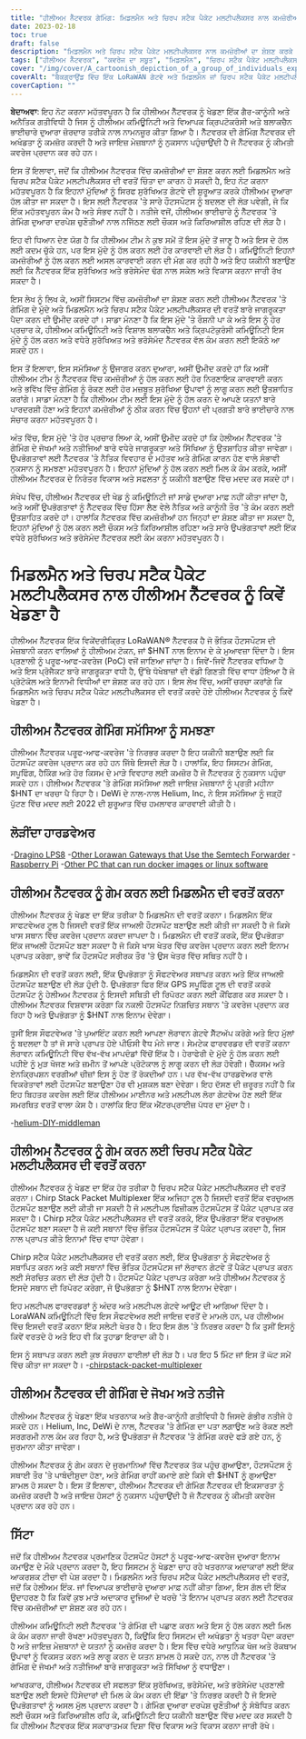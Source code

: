 ```yaml
---
title: "ਹੀਲੀਅਮ ਨੈੱਟਵਰਕ ਗੇਮਿੰਗ: ਮਿਡਲਮੈਨ ਅਤੇ ਚਿਰਪ ਸਟੈਕ ਪੈਕੇਟ ਮਲਟੀਪਲੈਕਸਰ ਨਾਲ ਕਮਜ਼ੋਰੀਆਂ ਦਾ ਸ਼ੋਸ਼ਣ ਕਰਨਾ"
date: 2023-02-18
toc: true
draft: false
description: "ਮਿਡਲਮੈਨ ਅਤੇ ਚਿਰਪ ਸਟੈਕ ਪੈਕੇਟ ਮਲਟੀਪਲੈਕਸਰ ਨਾਲ ਕਮਜ਼ੋਰੀਆਂ ਦਾ ਸ਼ੋਸ਼ਣ ਕਰਕੇ ਹੀਲੀਅਮ ਨੈੱਟਵਰਕ ਨੂੰ ਕਿਵੇਂ ਖੇਡਣਾ ਹੈ, ਨਾਲ ਹੀ ਅਜਿਹਾ ਕਰਨ ਦੇ ਜੋਖਮਾਂ ਅਤੇ ਨਤੀਜਿਆਂ ਬਾਰੇ ਜਾਣੋ।"
tags: ["ਹੀਲੀਅਮ ਨੈੱਟਵਰਕ", "ਕਵਰੇਜ ਦਾ ਸਬੂਤ", "ਮਿਡਲਮੈਨ", "ਚਿਰਪ ਸਟੈਕ ਪੈਕੇਟ ਮਲਟੀਪਲੈਕਸਰ", "ਗੇਮਿੰਗ", "ਕਮਜ਼ੋਰੀਆਂ ਦਾ ਸ਼ੋਸ਼ਣ ਕਰਨਾ", "LoRaWAN ਨੈੱਟਵਰਕ", "cryptocurrency", "ਬਲਾਕਚੈਨ", "ਵਿਕੇਂਦਰੀਕ੍ਰਿਤ ਨੈੱਟਵਰਕ", "ਹੌਟਸਪੌਟ", "ਸਪੂਫਿੰਗ", "ਧੋਖਾਧੜੀ", "ਗੈਰ ਕਾਨੂੰਨੀ ਗਤੀਵਿਧੀ", "ਜੁਰਮਾਨੇ", "ਨੈੱਟਵਰਕ ਦੀ ਇਕਸਾਰਤਾ", "ਇਨਾਮ", "ਖਤਰਨਾਕ ਅਦਾਕਾਰ", "ਨੈੱਟਵਰਕ ਸੁਰੱਖਿਆ", "ਜਾਇਜ਼ ਮੇਜ਼ਬਾਨ"]
cover: "/img/cover/A_cartoonish_depiction_of_a_group_of_individuals_exploiting.png"
coverAlt: "ਬੈਕਗ੍ਰਾਉਂਡ ਵਿੱਚ ਇੱਕ LoRaWAN ਗੇਟਵੇ ਅਤੇ ਮਿਡਲਮੈਨ ਜਾਂ ਚਿਰਪ ਸਟੈਕ ਪੈਕੇਟ ਮਲਟੀਪਲੈਕਸਰ ਦੇ ਚਿੱਤਰ ਦੇ ਨਾਲ ਇੱਕ ਹੀਲੀਅਮ ਬੈਲੂਨ ਦਾ ਸ਼ੋਸ਼ਣ ਕਰਨ ਵਾਲੇ ਵਿਅਕਤੀਆਂ ਦੇ ਇੱਕ ਸਮੂਹ ਦਾ ਇੱਕ ਕਾਰਟੂਨਿਸ਼ ਚਿੱਤਰਣ।"
coverCaption: ""
---
```


**ਬੇਦਾਅਵਾ**:
ਇਹ ਨੋਟ ਕਰਨਾ ਮਹੱਤਵਪੂਰਨ ਹੈ ਕਿ ਹੀਲੀਅਮ ਨੈੱਟਵਰਕ ਨੂੰ ਖੇਡਣਾ ਇੱਕ ਗੈਰ-ਕਾਨੂੰਨੀ ਅਤੇ ਅਨੈਤਿਕ ਗਤੀਵਿਧੀ ਹੈ ਜਿਸ ਨੂੰ ਹੀਲੀਅਮ ਕਮਿਊਨਿਟੀ ਅਤੇ ਵਿਆਪਕ ਕ੍ਰਿਪਟੋਕਰੰਸੀ ਅਤੇ ਬਲਾਕਚੈਨ ਭਾਈਚਾਰੇ ਦੁਆਰਾ ਜ਼ੋਰਦਾਰ ਤਰੀਕੇ ਨਾਲ ਨਾਮਨਜ਼ੂਰ ਕੀਤਾ ਗਿਆ ਹੈ। ਨੈੱਟਵਰਕ ਦੀ ਗੇਮਿੰਗ ਨੈੱਟਵਰਕ ਦੀ ਅਖੰਡਤਾ ਨੂੰ ਕਮਜ਼ੋਰ ਕਰਦੀ ਹੈ ਅਤੇ ਜਾਇਜ਼ ਮੇਜ਼ਬਾਨਾਂ ਨੂੰ ਨੁਕਸਾਨ ਪਹੁੰਚਾਉਂਦੀ ਹੈ ਜੋ ਨੈੱਟਵਰਕ ਨੂੰ ਕੀਮਤੀ ਕਵਰੇਜ ਪ੍ਰਦਾਨ ਕਰ ਰਹੇ ਹਨ।

ਇਸ ਤੋਂ ਇਲਾਵਾ, ਜਦੋਂ ਕਿ ਹੀਲੀਅਮ ਨੈਟਵਰਕ ਵਿੱਚ ਕਮਜ਼ੋਰੀਆਂ ਦਾ ਸ਼ੋਸ਼ਣ ਕਰਨ ਲਈ ਮਿਡਲਮੈਨ ਅਤੇ ਚਿਰਪ ਸਟੈਕ ਪੈਕੇਟ ਮਲਟੀਪਲੈਕਸਰ ਦੀ ਵਰਤੋਂ ਚਿੰਤਾ ਦਾ ਕਾਰਨ ਹੋ ਸਕਦੀ ਹੈ, ਇਹ ਨੋਟ ਕਰਨਾ ਮਹੱਤਵਪੂਰਨ ਹੈ ਕਿ ਇਹਨਾਂ ਮੁੱਦਿਆਂ ਨੂੰ ਸਿਰਫ ਸੁਰੱਖਿਅਤ ਗੇਟਵੇ ਦੀ ਸ਼ੁਰੂਆਤ ਕਰਕੇ ਹੀਲੀਅਮ ਦੁਆਰਾ ਹੱਲ ਕੀਤਾ ਜਾ ਸਕਦਾ ਹੈ। ਇਸ ਲਈ ਨੈੱਟਵਰਕ 'ਤੇ ਸਾਰੇ ਹੌਟਸਪੌਟਸ ਨੂੰ ਬਦਲਣ ਦੀ ਲੋੜ ਪਵੇਗੀ, ਜੋ ਕਿ ਇੱਕ ਮਹੱਤਵਪੂਰਨ ਕੰਮ ਹੈ ਅਤੇ ਸੰਭਵ ਨਹੀਂ ਹੈ। ਨਤੀਜੇ ਵਜੋਂ, ਹੀਲੀਅਮ ਭਾਈਚਾਰੇ ਨੂੰ ਨੈੱਟਵਰਕ 'ਤੇ ਗੇਮਿੰਗ ਦੁਆਰਾ ਦਰਪੇਸ਼ ਚੁਣੌਤੀਆਂ ਨਾਲ ਨਜਿੱਠਣ ਲਈ ਚੌਕਸ ਅਤੇ ਕਿਰਿਆਸ਼ੀਲ ਰਹਿਣ ਦੀ ਲੋੜ ਹੈ।

ਇਹ ਵੀ ਧਿਆਨ ਦੇਣ ਯੋਗ ਹੈ ਕਿ ਹੀਲੀਅਮ ਟੀਮ ਨੇ ਕੁਝ ਸਮੇਂ ਤੋਂ ਇਸ ਮੁੱਦੇ ਤੋਂ ਜਾਣੂ ਹੈ ਅਤੇ ਇਸ ਦੇ ਹੱਲ ਲਈ ਕਦਮ ਚੁੱਕੇ ਹਨ, ਪਰ ਇਸ ਮੁੱਦੇ ਨੂੰ ਹੱਲ ਕਰਨ ਲਈ ਹੋਰ ਕਾਰਵਾਈ ਦੀ ਲੋੜ ਹੈ। ਕਮਿਊਨਿਟੀ ਇਹਨਾਂ ਕਮਜ਼ੋਰੀਆਂ ਨੂੰ ਹੱਲ ਕਰਨ ਲਈ ਅਸਲ ਕਾਰਵਾਈ ਕਰਨ ਦੀ ਮੰਗ ਕਰ ਰਹੀ ਹੈ ਅਤੇ ਇਹ ਯਕੀਨੀ ਬਣਾਉਣ ਲਈ ਕਿ ਨੈੱਟਵਰਕ ਇੱਕ ਸੁਰੱਖਿਅਤ ਅਤੇ ਭਰੋਸੇਮੰਦ ਢੰਗ ਨਾਲ ਸਕੇਲ ਅਤੇ ਵਿਕਾਸ ਕਰਨਾ ਜਾਰੀ ਰੱਖ ਸਕਦਾ ਹੈ।

ਇਸ ਲੇਖ ਨੂੰ ਲਿਖ ਕੇ, ਅਸੀਂ ਸਿਸਟਮ ਵਿੱਚ ਕਮਜ਼ੋਰੀਆਂ ਦਾ ਸ਼ੋਸ਼ਣ ਕਰਨ ਲਈ ਹੀਲੀਅਮ ਨੈੱਟਵਰਕ 'ਤੇ ਗੇਮਿੰਗ ਦੇ ਮੁੱਦੇ ਅਤੇ ਮਿਡਲਮੈਨ ਅਤੇ ਚਿਰਪ ਸਟੈਕ ਪੈਕੇਟ ਮਲਟੀਪਲੈਕਸਰ ਦੀ ਵਰਤੋਂ ਬਾਰੇ ਜਾਗਰੂਕਤਾ ਪੈਦਾ ਕਰਨ ਦੀ ਉਮੀਦ ਕਰਦੇ ਹਾਂ। ਸਾਡਾ ਮੰਨਣਾ ਹੈ ਕਿ ਇਸ ਮੁੱਦੇ 'ਤੇ ਰੌਸ਼ਨੀ ਪਾ ਕੇ ਅਤੇ ਇਸ ਨੂੰ ਹੋਰ ਪ੍ਰਚਾਰ ਕੇ, ਹੀਲੀਅਮ ਕਮਿਊਨਿਟੀ ਅਤੇ ਵਿਸ਼ਾਲ ਬਲਾਕਚੈਨ ਅਤੇ ਕ੍ਰਿਪਟੋਕੁਰੰਸੀ ਕਮਿਊਨਿਟੀ ਇਸ ਮੁੱਦੇ ਨੂੰ ਹੱਲ ਕਰਨ ਅਤੇ ਵਧੇਰੇ ਸੁਰੱਖਿਅਤ ਅਤੇ ਭਰੋਸੇਮੰਦ ਨੈੱਟਵਰਕ ਵੱਲ ਕੰਮ ਕਰਨ ਲਈ ਇਕੱਠੇ ਆ ਸਕਦੇ ਹਨ।

ਇਸ ਤੋਂ ਇਲਾਵਾ, ਇਸ ਸਮੱਸਿਆ ਨੂੰ ਉਜਾਗਰ ਕਰਨ ਦੁਆਰਾ, ਅਸੀਂ ਉਮੀਦ ਕਰਦੇ ਹਾਂ ਕਿ ਅਸੀਂ ਹੀਲੀਅਮ ਟੀਮ ਨੂੰ ਨੈੱਟਵਰਕ ਵਿੱਚ ਕਮਜ਼ੋਰੀਆਂ ਨੂੰ ਹੱਲ ਕਰਨ ਲਈ ਹੋਰ ਨਿਰਣਾਇਕ ਕਾਰਵਾਈ ਕਰਨ ਅਤੇ ਭਵਿੱਖ ਵਿੱਚ ਗੇਮਿੰਗ ਨੂੰ ਰੋਕਣ ਲਈ ਹੋਰ ਮਜ਼ਬੂਤ ਸੁਰੱਖਿਆ ਉਪਾਵਾਂ ਨੂੰ ਲਾਗੂ ਕਰਨ ਲਈ ਉਤਸ਼ਾਹਿਤ ਕਰਾਂਗੇ। ਸਾਡਾ ਮੰਨਣਾ ਹੈ ਕਿ ਹੀਲੀਅਮ ਟੀਮ ਲਈ ਇਸ ਮੁੱਦੇ ਨੂੰ ਹੱਲ ਕਰਨ ਦੇ ਆਪਣੇ ਯਤਨਾਂ ਬਾਰੇ ਪਾਰਦਰਸ਼ੀ ਹੋਣਾ ਅਤੇ ਇਹਨਾਂ ਕਮਜ਼ੋਰੀਆਂ ਨੂੰ ਠੀਕ ਕਰਨ ਵਿੱਚ ਉਹਨਾਂ ਦੀ ਪ੍ਰਗਤੀ ਬਾਰੇ ਭਾਈਚਾਰੇ ਨਾਲ ਸੰਚਾਰ ਕਰਨਾ ਮਹੱਤਵਪੂਰਨ ਹੈ।

ਅੰਤ ਵਿੱਚ, ਇਸ ਮੁੱਦੇ 'ਤੇ ਹੋਰ ਪ੍ਰਚਾਰ ਲਿਆ ਕੇ, ਅਸੀਂ ਉਮੀਦ ਕਰਦੇ ਹਾਂ ਕਿ ਹੇਲੀਅਮ ਨੈੱਟਵਰਕ 'ਤੇ ਗੇਮਿੰਗ ਦੇ ਜੋਖਮਾਂ ਅਤੇ ਨਤੀਜਿਆਂ ਬਾਰੇ ਵਧੇਰੇ ਜਾਗਰੂਕਤਾ ਅਤੇ ਸਿੱਖਿਆ ਨੂੰ ਉਤਸ਼ਾਹਿਤ ਕੀਤਾ ਜਾਵੇਗਾ। ਉਪਭੋਗਤਾਵਾਂ ਲਈ ਨੈੱਟਵਰਕ 'ਤੇ ਨੈਤਿਕ ਵਿਵਹਾਰ ਦੇ ਮਹੱਤਵ ਅਤੇ ਗੇਮਿੰਗ ਕਾਰਨ ਹੋਣ ਵਾਲੇ ਸੰਭਾਵੀ ਨੁਕਸਾਨ ਨੂੰ ਸਮਝਣਾ ਮਹੱਤਵਪੂਰਨ ਹੈ। ਇਹਨਾਂ ਮੁੱਦਿਆਂ ਨੂੰ ਹੱਲ ਕਰਨ ਲਈ ਮਿਲ ਕੇ ਕੰਮ ਕਰਕੇ, ਅਸੀਂ ਹੀਲੀਅਮ ਨੈੱਟਵਰਕ ਦੇ ਨਿਰੰਤਰ ਵਿਕਾਸ ਅਤੇ ਸਫਲਤਾ ਨੂੰ ਯਕੀਨੀ ਬਣਾਉਣ ਵਿੱਚ ਮਦਦ ਕਰ ਸਕਦੇ ਹਾਂ।

ਸੰਖੇਪ ਵਿੱਚ, ਹੀਲੀਅਮ ਨੈੱਟਵਰਕ ਦੀ ਖੇਡ ਨੂੰ ਕਮਿਊਨਿਟੀ ਜਾਂ ਸਾਡੇ ਦੁਆਰਾ ਮਾਫ਼ ਨਹੀਂ ਕੀਤਾ ਜਾਂਦਾ ਹੈ, ਅਤੇ ਅਸੀਂ ਉਪਭੋਗਤਾਵਾਂ ਨੂੰ ਨੈੱਟਵਰਕ ਵਿੱਚ ਹਿੱਸਾ ਲੈਣ ਵੇਲੇ ਨੈਤਿਕ ਅਤੇ ਕਾਨੂੰਨੀ ਤੌਰ 'ਤੇ ਕੰਮ ਕਰਨ ਲਈ ਉਤਸ਼ਾਹਿਤ ਕਰਦੇ ਹਾਂ। ਹਾਲਾਂਕਿ ਨੈਟਵਰਕ ਵਿੱਚ ਕਮਜ਼ੋਰੀਆਂ ਹਨ ਜਿਨ੍ਹਾਂ ਦਾ ਸ਼ੋਸ਼ਣ ਕੀਤਾ ਜਾ ਸਕਦਾ ਹੈ, ਇਹਨਾਂ ਮੁੱਦਿਆਂ ਨੂੰ ਹੱਲ ਕਰਨ ਲਈ ਚੌਕਸ ਅਤੇ ਕਿਰਿਆਸ਼ੀਲ ਰਹਿਣਾ ਅਤੇ ਸਾਰੇ ਉਪਭੋਗਤਾਵਾਂ ਲਈ ਇੱਕ ਵਧੇਰੇ ਸੁਰੱਖਿਅਤ ਅਤੇ ਭਰੋਸੇਮੰਦ ਨੈੱਟਵਰਕ ਲਈ ਕੰਮ ਕਰਨਾ ਮਹੱਤਵਪੂਰਨ ਹੈ।

# ਮਿਡਲਮੈਨ ਅਤੇ ਚਿਰਪ ਸਟੈਕ ਪੈਕੇਟ ਮਲਟੀਪਲੈਕਸਰ ਨਾਲ ਹੀਲੀਅਮ ਨੈੱਟਵਰਕ ਨੂੰ ਕਿਵੇਂ ਖੇਡਣਾ ਹੈ
ਹੀਲੀਅਮ ਨੈੱਟਵਰਕ ਇੱਕ ਵਿਕੇਂਦਰੀਕ੍ਰਿਤ LoRaWAN® ਨੈੱਟਵਰਕ ਹੈ ਜੋ ਭੌਤਿਕ ਹੌਟਸਪੌਟਸ ਦੀ ਮੇਜ਼ਬਾਨੀ ਕਰਨ ਵਾਲਿਆਂ ਨੂੰ ਹੀਲੀਅਮ ਟੋਕਨ, ਜਾਂ $HNT ਨਾਲ ਇਨਾਮ ਦੇ ਕੇ ਮੁਆਵਜ਼ਾ ਦਿੰਦਾ ਹੈ। ਇਸ ਪ੍ਰਣਾਲੀ ਨੂੰ ਪਰੂਫ-ਆਫ-ਕਵਰੇਜ (PoC) ਵਜੋਂ ਜਾਣਿਆ ਜਾਂਦਾ ਹੈ। ਜਿਵੇਂ-ਜਿਵੇਂ ਨੈੱਟਵਰਕ ਵਧਿਆ ਹੈ ਅਤੇ ਇਸ ਪ੍ਰੋਜੈਕਟ ਬਾਰੇ ਜਾਗਰੂਕਤਾ ਵਧੀ ਹੈ, ਉੱਥੇ ਧੋਖੇਬਾਜ਼ਾਂ ਦੀ ਵੱਡੀ ਗਿਣਤੀ ਵਿੱਚ ਵਾਧਾ ਹੋਇਆ ਹੈ ਜੋ ਪ੍ਰੋਟੋਕੋਲ ਅਤੇ ਇਨਾਮੀ ਵਿਧੀਆਂ ਦਾ ਸ਼ੋਸ਼ਣ ਕਰ ਰਹੇ ਹਨ। ਇਸ ਲੇਖ ਵਿੱਚ, ਅਸੀਂ ਚਰਚਾ ਕਰਾਂਗੇ ਕਿ ਮਿਡਲਮੈਨ ਅਤੇ ਚਿਰਪ ਸਟੈਕ ਪੈਕੇਟ ਮਲਟੀਪਲੈਕਸਰ ਦੀ ਵਰਤੋਂ ਕਰਦੇ ਹੋਏ ਹੀਲੀਅਮ ਨੈਟਵਰਕ ਨੂੰ ਕਿਵੇਂ ਖੇਡਣਾ ਹੈ।

## ਹੀਲੀਅਮ ਨੈੱਟਵਰਕ ਗੇਮਿੰਗ ਸਮੱਸਿਆ ਨੂੰ ਸਮਝਣਾ
ਹੀਲੀਅਮ ਨੈੱਟਵਰਕ ਪਰੂਫ-ਆਫ-ਕਵਰੇਜ 'ਤੇ ਨਿਰਭਰ ਕਰਦਾ ਹੈ ਇਹ ਯਕੀਨੀ ਬਣਾਉਣ ਲਈ ਕਿ ਹੌਟਸਪੌਟ ਕਵਰੇਜ ਪ੍ਰਦਾਨ ਕਰ ਰਹੇ ਹਨ ਜਿੱਥੇ ਇਸਦੀ ਲੋੜ ਹੈ। ਹਾਲਾਂਕਿ, ਇਹ ਸਿਸਟਮ ਗੇਮਿੰਗ, ਸਪੂਫਿੰਗ, ਹੈਕਿੰਗ ਅਤੇ ਹੋਰ ਕਿਸਮ ਦੇ ਮਾੜੇ ਵਿਵਹਾਰ ਲਈ ਕਮਜ਼ੋਰ ਹੈ ਜੋ ਨੈੱਟਵਰਕ ਨੂੰ ਨੁਕਸਾਨ ਪਹੁੰਚਾ ਸਕਦੇ ਹਨ। ਹੀਲੀਅਮ ਨੈੱਟਵਰਕ 'ਤੇ ਗੇਮਿੰਗ ਸਮੱਸਿਆ ਲਈ ਜਾਇਜ਼ ਮੇਜ਼ਬਾਨਾਂ ਨੂੰ ਪ੍ਰਤੀ ਮਹੀਨਾ $HNT ਦਾ ਖਰਚਾ ਪੈ ਰਿਹਾ ਹੈ। DeWi ਦੇ ਨਾਲ-ਨਾਲ Helium, Inc, ਨੇ ਇਸ ਸਮੱਸਿਆ ਨੂੰ ਜੜ੍ਹੋਂ ਪੁੱਟਣ ਵਿੱਚ ਮਦਦ ਲਈ 2022 ਦੀ ਸ਼ੁਰੂਆਤ ਵਿੱਚ ਹਮਲਾਵਰ ਕਾਰਵਾਈ ਕੀਤੀ ਹੈ।

## ਲੋੜੀਂਦਾ ਹਾਰਡਵੇਅਰ
-[Dragino LPS8](https://www.ebay.com/sch/i.html?_nkw=dragino+lps8)
-[Other Lorawan Gateways that Use the Semtech Forwarder](https://amzn.to/41bcskb)
-[Raspberry Pi](https://amzn.to/3KjFCYp)
-[Other PC that can run docker images or linux software](https://amzn.to/3YkFhcj)

## ਹੀਲੀਅਮ ਨੈੱਟਵਰਕ ਨੂੰ ਗੇਮ ਕਰਨ ਲਈ ਮਿਡਲਮੈਨ ਦੀ ਵਰਤੋਂ ਕਰਨਾ
ਹੀਲੀਅਮ ਨੈੱਟਵਰਕ ਨੂੰ ਖੇਡਣ ਦਾ ਇੱਕ ਤਰੀਕਾ ਹੈ ਮਿਡਲਮੈਨ ਦੀ ਵਰਤੋਂ ਕਰਨਾ। ਮਿਡਲਮੈਨ ਇੱਕ ਸਾਫਟਵੇਅਰ ਟੂਲ ਹੈ ਜਿਸਦੀ ਵਰਤੋਂ ਇੱਕ ਜਾਅਲੀ ਹੌਟਸਪੌਟ ਬਣਾਉਣ ਲਈ ਕੀਤੀ ਜਾ ਸਕਦੀ ਹੈ ਜੋ ਕਿਸੇ ਖਾਸ ਸਥਾਨ ਵਿੱਚ ਕਵਰੇਜ ਪ੍ਰਦਾਨ ਕਰਦਾ ਜਾਪਦਾ ਹੈ। ਮਿਡਲਮੈਨ ਦੀ ਵਰਤੋਂ ਕਰਕੇ, ਇੱਕ ਉਪਭੋਗਤਾ ਇੱਕ ਜਾਅਲੀ ਹੌਟਸਪੌਟ ਬਣਾ ਸਕਦਾ ਹੈ ਜੋ ਕਿਸੇ ਖਾਸ ਖੇਤਰ ਵਿੱਚ ਕਵਰੇਜ ਪ੍ਰਦਾਨ ਕਰਨ ਲਈ ਇਨਾਮ ਪ੍ਰਾਪਤ ਕਰੇਗਾ, ਭਾਵੇਂ ਕਿ ਹੌਟਸਪੌਟ ਸਰੀਰਕ ਤੌਰ 'ਤੇ ਉਸ ਖੇਤਰ ਵਿੱਚ ਸਥਿਤ ਨਹੀਂ ਹੈ।

ਮਿਡਲਮੈਨ ਦੀ ਵਰਤੋਂ ਕਰਨ ਲਈ, ਇੱਕ ਉਪਭੋਗਤਾ ਨੂੰ ਸੌਫਟਵੇਅਰ ਸਥਾਪਤ ਕਰਨ ਅਤੇ ਇੱਕ ਜਾਅਲੀ ਹੌਟਸਪੌਟ ਬਣਾਉਣ ਦੀ ਲੋੜ ਹੁੰਦੀ ਹੈ. ਉਪਭੋਗਤਾ ਫਿਰ ਇੱਕ GPS ਸਪੂਫਿੰਗ ਟੂਲ ਦੀ ਵਰਤੋਂ ਕਰਕੇ ਹੌਟਸਪੌਟ ਨੂੰ ਹੇਲੀਅਮ ਨੈਟਵਰਕ ਨੂੰ ਇਸਦੀ ਸਥਿਤੀ ਦੀ ਰਿਪੋਰਟ ਕਰਨ ਲਈ ਕੌਂਫਿਗਰ ਕਰ ਸਕਦਾ ਹੈ। ਹੀਲੀਅਮ ਨੈੱਟਵਰਕ ਵਿਸ਼ਵਾਸ ਕਰੇਗਾ ਕਿ ਨਕਲੀ ਹੌਟਸਪੌਟ ਨਿਸ਼ਚਿਤ ਸਥਾਨ 'ਤੇ ਕਵਰੇਜ ਪ੍ਰਦਾਨ ਕਰ ਰਿਹਾ ਹੈ ਅਤੇ ਉਪਭੋਗਤਾ ਨੂੰ $HNT ਨਾਲ ਇਨਾਮ ਦੇਵੇਗਾ।

ਤੁਸੀਂ ਇਸ ਸੌਫਟਵੇਅਰ 'ਤੇ ਪੁਆਇੰਟ ਕਰਨ ਲਈ ਆਪਣਾ ਲੋਰਾਵਨ ਗੇਟਵੇ ਸੈੱਟਅੱਪ ਕਰੋਗੇ ਅਤੇ ਇਹ ਮੁੱਲਾਂ ਨੂੰ ਬਦਲਦਾ ਹੈ ਤਾਂ ਜੋ ਸਾਰੇ ਪ੍ਰਾਪਤ ਹੋਏ ਪੀਓਸੀ ਵੈਧ ਮੰਨੇ ਜਾਣ। ਸੇਮਟੇਕ ਫਾਰਵਰਡਰ ਦੀ ਵਰਤੋਂ ਕਰਨਾ ਲੋਰਾਵਨ ਕਮਿਊਨਿਟੀ ਵਿੱਚ ਵੱਖ-ਵੱਖ ਮਾਪਦੰਡਾਂ ਵਿੱਚੋਂ ਇੱਕ ਹੈ। ਹੇਰਾਫੇਰੀ ਦੇ ਮੁੱਦੇ ਨੂੰ ਹੱਲ ਕਰਨ ਲਈ ਪਹੀਏ ਨੂੰ ਮੁੜ ਖੋਜਣ ਅਤੇ ਜ਼ਮੀਨ ਤੋਂ ਆਪਣੇ ਪ੍ਰੋਟੋਕਾਲ ਨੂੰ ਲਾਗੂ ਕਰਨ ਦੀ ਲੋੜ ਹੋਵੇਗੀ। ਚੈੱਕਸਮ ਅਤੇ ਏਨਕ੍ਰਿਪਸ਼ਨ ਵਰਗੀਆਂ ਚੀਜ਼ਾਂ ਇਸ ਨੂੰ ਹੋਣ ਤੋਂ ਰੋਕਦੀਆਂ ਹਨ। ਪਰ ਵੱਖ-ਵੱਖ ਹਾਰਡਵੇਅਰ ਵਾਲੇ ਵਿਕਰੇਤਾਵਾਂ ਲਈ ਹੌਟਸਪੌਟ ਬਣਾਉਣਾ ਹੋਰ ਵੀ ਮੁਸ਼ਕਲ ਬਣਾ ਦੇਵੇਗਾ। ਇਹ ਦੱਸਣ ਦੀ ਜ਼ਰੂਰਤ ਨਹੀਂ ਹੈ ਕਿ ਇਹ ਬਿਹਤਰ ਕਵਰੇਜ ਲਈ ਇੱਕ ਹੀਲੀਅਮ ਮਾਈਨਰ ਅਤੇ ਮਲਟੀਪਲ ਲੋਰਾ ਗੇਟਵੇਅ ਹੋਣ ਲਈ ਇੱਕ ਸਮਰਥਿਤ ਵਰਤੋਂ ਵਾਲਾ ਕੇਸ ਹੈ। ਹਾਲਾਂਕਿ ਇਹ ਇੱਕ ਐਂਟਰਪ੍ਰਾਈਜ਼ ਪੱਧਰ ਦਾ ਮੁੱਦਾ ਹੈ।

 -[helium-DIY-middleman](https://github.com/curiousfokker/helium-DIY-middleman)

## ਹੀਲੀਅਮ ਨੈੱਟਵਰਕ ਨੂੰ ਗੇਮ ਕਰਨ ਲਈ ਚਿਰਪ ਸਟੈਕ ਪੈਕੇਟ ਮਲਟੀਪਲੈਕਸਰ ਦੀ ਵਰਤੋਂ ਕਰਨਾ
ਹੀਲੀਅਮ ਨੈੱਟਵਰਕ ਨੂੰ ਖੇਡਣ ਦਾ ਇੱਕ ਹੋਰ ਤਰੀਕਾ ਹੈ ਚਿਰਪ ਸਟੈਕ ਪੈਕੇਟ ਮਲਟੀਪਲੈਕਸਰ ਦੀ ਵਰਤੋਂ ਕਰਨਾ। Chirp Stack Packet Multiplexer ਇੱਕ ਅਜਿਹਾ ਟੂਲ ਹੈ ਜਿਸਦੀ ਵਰਤੋਂ ਇੱਕ ਵਰਚੁਅਲ ਹੌਟਸਪੌਟ ਬਣਾਉਣ ਲਈ ਕੀਤੀ ਜਾ ਸਕਦੀ ਹੈ ਜੋ ਮਲਟੀਪਲ ਫਿਜ਼ੀਕਲ ਹੌਟਸਪੌਟਸ ਤੋਂ ਪੈਕੇਟ ਪ੍ਰਾਪਤ ਕਰ ਸਕਦਾ ਹੈ। Chirp ਸਟੈਕ ਪੈਕੇਟ ਮਲਟੀਪਲੈਕਸਰ ਦੀ ਵਰਤੋਂ ਕਰਕੇ, ਇੱਕ ਉਪਭੋਗਤਾ ਇੱਕ ਵਰਚੁਅਲ ਹੌਟਸਪੌਟ ਬਣਾ ਸਕਦਾ ਹੈ ਜੋ ਕਈ ਸਥਾਨਾਂ ਵਿੱਚ ਭੌਤਿਕ ਹੌਟਸਪੌਟਸ ਤੋਂ ਪੈਕੇਟ ਪ੍ਰਾਪਤ ਕਰਦਾ ਹੈ, ਜਿਸ ਨਾਲ ਪ੍ਰਾਪਤ ਕੀਤੇ ਇਨਾਮਾਂ ਵਿੱਚ ਵਾਧਾ ਹੋਵੇਗਾ।

Chirp ਸਟੈਕ ਪੈਕੇਟ ਮਲਟੀਪਲੈਕਸਰ ਦੀ ਵਰਤੋਂ ਕਰਨ ਲਈ, ਇੱਕ ਉਪਭੋਗਤਾ ਨੂੰ ਸੌਫਟਵੇਅਰ ਨੂੰ ਸਥਾਪਿਤ ਕਰਨ ਅਤੇ ਕਈ ਸਥਾਨਾਂ ਵਿੱਚ ਭੌਤਿਕ ਹੌਟਸਪੌਟਸ ਜਾਂ ਲੋਰਾਵਨ ਗੇਟਵੇ ਤੋਂ ਪੈਕੇਟ ਪ੍ਰਾਪਤ ਕਰਨ ਲਈ ਸੰਰਚਿਤ ਕਰਨ ਦੀ ਲੋੜ ਹੁੰਦੀ ਹੈ। ਹੌਟਸਪੌਟ ਪੈਕੇਟ ਪ੍ਰਾਪਤ ਕਰੇਗਾ ਅਤੇ ਹੀਲੀਅਮ ਨੈਟਵਰਕ ਨੂੰ ਇਸਦੇ ਸਥਾਨ ਦੀ ਰਿਪੋਰਟ ਕਰੇਗਾ, ਜੋ ਉਪਭੋਗਤਾ ਨੂੰ $HNT ਨਾਲ ਇਨਾਮ ਦੇਵੇਗਾ।

ਇਹ ਮਲਟੀਪਲ ਫਾਰਵਰਡਰਾਂ ਨੂੰ ਅੰਦਰ ਅਤੇ ਮਲਟੀਪਲ ਗੇਟਵੇ ਆਊਟ ਦੀ ਆਗਿਆ ਦਿੰਦਾ ਹੈ। LoraWAN ਕਮਿਊਨਿਟੀ ਵਿੱਚ ਇਸ ਸੌਫਟਵੇਅਰ ਲਈ ਜਾਇਜ਼ ਵਰਤੋਂ ਦੇ ਮਾਮਲੇ ਹਨ, ਪਰ ਹੀਲੀਅਮ ਵਿੱਚ ਇਸਦੀ ਵਰਤੋਂ ਕਰਨਾ ਇੱਕ ਸਲੇਟੀ ਖੇਤਰ ਹੈ। ਇਹ ਇਸ ਗੱਲ 'ਤੇ ਨਿਰਭਰ ਕਰਦਾ ਹੈ ਕਿ ਤੁਸੀਂ ਇਸਨੂੰ ਕਿਵੇਂ ਵਰਤਦੇ ਹੋ ਅਤੇ ਇਹ ਵੀ ਕਿ ਤੁਹਾਡਾ ਇਰਾਦਾ ਕੀ ਹੈ।

ਇਸ ਨੂੰ ਸਥਾਪਤ ਕਰਨ ਲਈ ਕੁਝ ਸੰਰਚਨਾ ਫਾਈਲਾਂ ਦੀ ਲੋੜ ਹੈ। ਪਰ ਇਹ 5 ਮਿੰਟ ਜਾਂ ਇਸ ਤੋਂ ਘੱਟ ਸਮੇਂ ਵਿੱਚ ਕੀਤਾ ਜਾ ਸਕਦਾ ਹੈ।
-[chirpstack-packet-multiplexer](https://github.com/brocaar/chirpstack-packet-multiplexer)


## ਹੀਲੀਅਮ ਨੈੱਟਵਰਕ ਦੀ ਗੇਮਿੰਗ ਦੇ ਜੋਖਮ ਅਤੇ ਨਤੀਜੇ
ਹੀਲੀਅਮ ਨੈੱਟਵਰਕ ਨੂੰ ਖੇਡਣਾ ਇੱਕ ਖਤਰਨਾਕ ਅਤੇ ਗੈਰ-ਕਾਨੂੰਨੀ ਗਤੀਵਿਧੀ ਹੈ ਜਿਸਦੇ ਗੰਭੀਰ ਨਤੀਜੇ ਹੋ ਸਕਦੇ ਹਨ। Helium, Inc, DeWi ਦੇ ਨਾਲ, ਨੈੱਟਵਰਕ 'ਤੇ ਗੇਮਿੰਗ ਦਾ ਪਤਾ ਲਗਾਉਣ ਅਤੇ ਰੋਕਣ ਲਈ ਸਰਗਰਮੀ ਨਾਲ ਕੰਮ ਕਰ ਰਿਹਾ ਹੈ, ਅਤੇ ਉਪਭੋਗਤਾ ਜੋ ਨੈੱਟਵਰਕ 'ਤੇ ਗੇਮਿੰਗ ਕਰਦੇ ਫੜੇ ਗਏ ਹਨ, ਨੂੰ ਜੁਰਮਾਨਾ ਕੀਤਾ ਜਾਵੇਗਾ।

ਹੀਲੀਅਮ ਨੈੱਟਵਰਕ ਨੂੰ ਗੇਮ ਕਰਨ ਦੇ ਜੁਰਮਾਨਿਆਂ ਵਿੱਚ ਨੈੱਟਵਰਕ ਤੱਕ ਪਹੁੰਚ ਗੁਆਉਣਾ, ਹੌਟਸਪੌਟਸ ਨੂੰ ਸਥਾਈ ਤੌਰ 'ਤੇ ਪਾਬੰਦੀਸ਼ੁਦਾ ਹੋਣਾ, ਅਤੇ ਗੇਮਿੰਗ ਰਾਹੀਂ ਕਮਾਏ ਗਏ ਕਿਸੇ ਵੀ $HNT ਨੂੰ ਗੁਆਉਣਾ ਸ਼ਾਮਲ ਹੋ ਸਕਦਾ ਹੈ। ਇਸ ਤੋਂ ਇਲਾਵਾ, ਹੀਲੀਅਮ ਨੈੱਟਵਰਕ ਦੀ ਗੇਮਿੰਗ ਨੈੱਟਵਰਕ ਦੀ ਇਕਸਾਰਤਾ ਨੂੰ ਕਮਜ਼ੋਰ ਕਰਦੀ ਹੈ ਅਤੇ ਜਾਇਜ਼ ਹੋਸਟਾਂ ਨੂੰ ਨੁਕਸਾਨ ਪਹੁੰਚਾਉਂਦੀ ਹੈ ਜੋ ਨੈੱਟਵਰਕ ਨੂੰ ਕੀਮਤੀ ਕਵਰੇਜ ਪ੍ਰਦਾਨ ਕਰ ਰਹੇ ਹਨ।

## ਸਿੱਟਾ
ਜਦੋਂ ਕਿ ਹੀਲੀਅਮ ਨੈਟਵਰਕ ਪ੍ਰਮਾਣਿਕ ਹੌਟਸਪੌਟ ਹੋਸਟਾਂ ਨੂੰ ਪਰੂਫ-ਆਫ-ਕਵਰੇਜ ਦੁਆਰਾ ਇਨਾਮ ਕਮਾਉਣ ਦੇ ਮੌਕੇ ਪ੍ਰਦਾਨ ਕਰਦਾ ਹੈ, ਇਹ ਸਿਸਟਮ ਨੂੰ ਖੇਡਣਾ ਚਾਹ ਰਹੇ ਖਤਰਨਾਕ ਅਦਾਕਾਰਾਂ ਲਈ ਇੱਕ ਆਕਰਸ਼ਕ ਟੀਚਾ ਵੀ ਪੇਸ਼ ਕਰਦਾ ਹੈ। ਮਿਡਲਮੈਨ ਅਤੇ ਚਿਰਪ ਸਟੈਕ ਪੈਕੇਟ ਮਲਟੀਪਲੈਕਸਰ ਦੀ ਵਰਤੋਂ, ਜਦੋਂ ਕਿ ਹੇਲੀਅਮ ਇੰਕ. ਜਾਂ ਵਿਆਪਕ ਭਾਈਚਾਰੇ ਦੁਆਰਾ ਮਾਫ਼ ਨਹੀਂ ਕੀਤਾ ਗਿਆ, ਇਸ ਗੱਲ ਦੀ ਇੱਕ ਉਦਾਹਰਣ ਹੈ ਕਿ ਕਿਵੇਂ ਕੁਝ ਮਾੜੇ ਅਦਾਕਾਰ ਦੂਜਿਆਂ ਦੇ ਖਰਚੇ 'ਤੇ ਇਨਾਮ ਪ੍ਰਾਪਤ ਕਰਨ ਲਈ ਨੈਟਵਰਕ ਵਿੱਚ ਕਮਜ਼ੋਰੀਆਂ ਦਾ ਸ਼ੋਸ਼ਣ ਕਰ ਰਹੇ ਹਨ।

ਹੀਲੀਅਮ ਕਮਿਊਨਿਟੀ ਲਈ ਨੈੱਟਵਰਕ 'ਤੇ ਗੇਮਿੰਗ ਦੀ ਪਛਾਣ ਕਰਨ ਅਤੇ ਇਸ ਨੂੰ ਹੱਲ ਕਰਨ ਲਈ ਮਿਲ ਕੇ ਕੰਮ ਕਰਨਾ ਜਾਰੀ ਰੱਖਣਾ ਮਹੱਤਵਪੂਰਨ ਹੈ, ਕਿਉਂਕਿ ਇਹ ਸਿਸਟਮ ਦੀ ਅਖੰਡਤਾ ਨੂੰ ਖਤਰਾ ਪੈਦਾ ਕਰਦਾ ਹੈ ਅਤੇ ਜਾਇਜ਼ ਮੇਜ਼ਬਾਨਾਂ ਦੇ ਯਤਨਾਂ ਨੂੰ ਕਮਜ਼ੋਰ ਕਰਦਾ ਹੈ। ਇਸ ਵਿੱਚ ਵਧੇਰੇ ਆਧੁਨਿਕ ਖੋਜ ਅਤੇ ਰੋਕਥਾਮ ਉਪਾਵਾਂ ਨੂੰ ਵਿਕਸਤ ਕਰਨ ਅਤੇ ਲਾਗੂ ਕਰਨ ਦੇ ਯਤਨ ਸ਼ਾਮਲ ਹੋ ਸਕਦੇ ਹਨ, ਨਾਲ ਹੀ ਨੈੱਟਵਰਕ 'ਤੇ ਗੇਮਿੰਗ ਦੇ ਜੋਖਮਾਂ ਅਤੇ ਨਤੀਜਿਆਂ ਬਾਰੇ ਜਾਗਰੂਕਤਾ ਅਤੇ ਸਿੱਖਿਆ ਨੂੰ ਵਧਾਉਣਾ।

ਆਖਰਕਾਰ, ਹੀਲੀਅਮ ਨੈਟਵਰਕ ਦੀ ਸਫਲਤਾ ਇੱਕ ਸੁਰੱਖਿਅਤ, ਭਰੋਸੇਮੰਦ, ਅਤੇ ਭਰੋਸੇਮੰਦ ਪ੍ਰਣਾਲੀ ਬਣਾਉਣ ਲਈ ਇਸਦੇ ਹਿੱਸੇਦਾਰਾਂ ਦੀ ਮਿਲ ਕੇ ਕੰਮ ਕਰਨ ਦੀ ਇੱਛਾ 'ਤੇ ਨਿਰਭਰ ਕਰਦੀ ਹੈ ਜੋ ਇਸਦੇ ਉਪਭੋਗਤਾਵਾਂ ਨੂੰ ਅਸਲ ਮੁੱਲ ਪ੍ਰਦਾਨ ਕਰਦਾ ਹੈ। ਗੇਮਿੰਗ ਦੁਆਰਾ ਦਰਪੇਸ਼ ਚੁਣੌਤੀਆਂ ਨੂੰ ਸੰਬੋਧਿਤ ਕਰਨ ਲਈ ਚੌਕਸ ਅਤੇ ਕਿਰਿਆਸ਼ੀਲ ਰਹਿ ਕੇ, ਕਮਿਊਨਿਟੀ ਇਹ ਯਕੀਨੀ ਬਣਾਉਣ ਵਿੱਚ ਮਦਦ ਕਰ ਸਕਦੀ ਹੈ ਕਿ ਹੀਲੀਅਮ ਨੈੱਟਵਰਕ ਇੱਕ ਸਕਾਰਾਤਮਕ ਦਿਸ਼ਾ ਵਿੱਚ ਵਿਕਾਸ ਅਤੇ ਵਿਕਾਸ ਕਰਨਾ ਜਾਰੀ ਰੱਖੇ।
